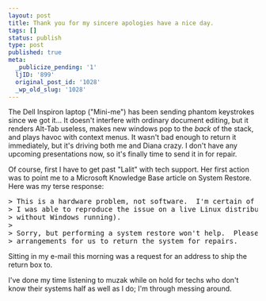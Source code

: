 ```yaml
---
layout: post
title: Thank you for my sincere apologies have a nice day.
tags: []
status: publish
type: post
published: true
meta:
  _publicize_pending: '1'
  ljID: '899'
  original_post_id: '1028'
  _wp_old_slug: '1028'
---
```

The Dell Inspiron laptop ("Mini-me") has been sending phantom keystrokes since we got it...  It doesn't interfere with ordinary document editing, but it renders Alt-Tab useless, makes new windows pop to the <em>back</em> of the stack, and plays havoc with context menus.  It wasn't bad enough to return it immediately, but it's driving both me and Diana crazy.  I don't have any upcoming presentations now, so it's finally time to send it in for repair.

Of course, first I have to get past "Lalit" with tech support.  Her first action was to point me to a Microsoft Knowledge Base article on System Restore.  Here was my terse response:

<pre>
&gt; This is a hardware problem, not software.  I'm certain of this because
&gt; I was able to reproduce the issue on a live Linux distribution (i.e.
&gt; without Windows running).
&gt;
&gt; Sorry, but performing a system restore won't help.  Please make
&gt; arrangements for us to return the system for repairs.
</pre>

Sitting in my e-mail this morning was a request for an address to ship the return box to.

I've done my time listening to muzak while on hold for techs who don't know their systems half as well as I do; I'm through messing around.
